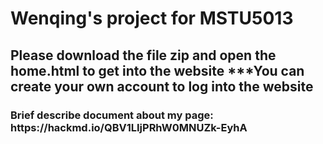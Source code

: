  <body id="contents">
        <h1>Wenqing's project for MSTU5013</h1>
 <h2> Please download the file zip and open the home.html to get into the website
       ***You can create your own account to log into the website</h2> 
      <h3>Brief describe document about my page: https://hackmd.io/QBV1LIjPRhW0MNUZk-EyhA</h3>
       <body id="contents">
  <body>
